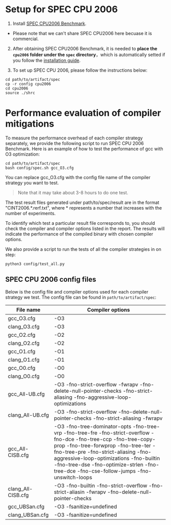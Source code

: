 # Setup for SPEC CPU 2006 
1. Install [SPEC CPU2006 Benchmark](https://www.spec.org/cpu2006/).
- Please note that we can't share SPEC CPU2006 here becuase it is commercial.

2. After obtaining SPEC CPU2006 Benchmark, it is needed to 
**place the `cpu2006` folder under the `spec` directory**，which is automatically 
setted if you follow the [installation guide](../README.md#aritifact-setup).

3. To set up SPEC CPU 2006, please follow the instructions below:
```
cd path/to/artifact/spec
cp -r config cpu2006
cd cpu2006
source ./shrc
```

# Performance evaluation of compiler mitigations
To measure the performance overhead of each compiler strategy separately, we 
provide the following script to run SPEC CPU 2006 Benchmark. Here is an example 
of how to test the performance of gcc with O3 optimization:
```
cd path/to/artifact/spec
bash config/spec.sh gcc_O3.cfg
```
You can replace gcc_O3.cfg with the config file name of the compiler strategy 
you want to test.

> Note that it may take about 3-8 hours to do one test. 

The test result files generated under path/to/spec/result are in the format
"CINT2006.*.rerf.txt", where * represents a number that increases with the number 
of experiments.

To identify which test a particular result file corresponds to, you should check 
the compiler and compiler options listed in the report. The results will indicate 
the performance of the compiled binary with chosen compiler options.

We also provide a script to run the tests of all the compiler strategies in on step:
```
python3 config/test_all.py
```

## SPEC CPU 2006 config files
Below is the config file and compiler options used for each compiler strategy we test. 
The config file can be found in `path/to/artifact/spec`:

   | File name          | Compiler options                                             |
   | ------------------ | ------------------------------------------------------------ |
   | gcc_O3.cfg         | -O3                                                          |
   | clang_O3.cfg       | -O3                                                          |
   | gcc_O2.cfg         | -O2                                                          |
   | clang_O2.cfg       | -O2                                                          |
   | gcc_O1.cfg         | -O1                                                          |
   | clang_O1.cfg       | -O1                                                          |
   | gcc_O0.cfg         | -O0                                                          |
   | clang_O0.cfg       | -O0                                                          |
   | gcc_All-UB.cfg     | -O3 -fno-strict-overflow -fwrapv -fno-delete-null-pointer-checks -fno-strict-aliasing -fno-aggressive-loop-optimizations |
   | clang_All-UB.cfg   | -O3 -fno-strict-overflow  -fno-delete-null-pointer-checks   -fno-strict-aliasing -fwrapv |
   | gcc_All-CISB.cfg   | -O3 -fno-tree-dominator-opts -fno-tree-vrp -fno-tree-fre   -fno-strict-overflow -fno-dce -fno-tree-ccp -fno-tree-copy-prop   -fno-tree-forwprop -fno-tree-ter -fno-tree-pre  -fno-strict-aliasing -fno-aggressive-loop-optimizations  -fno-builtin   -fno-tree-dse -fno-optimize-strlen -fno-tree-dce -fno-cse-follow-jumps  -fno-unswitch-loops |
   | clang_All-CISB.cfg | -O3 -fno-builtin -fno-strict-overflow  -fno-strict-aliasin -fwrapv -fno-delete-null-pointer-checks |
   | gcc_UBSan.cfg      | -O3 -fsanitize=undefined                                     |
   | clang_UBSan.cfg    | -O3 -fsanitize=undefined                                     |

   